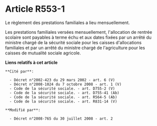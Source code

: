# Article R553-1

Le règlement des prestations familiales a lieu mensuellement. 

Les prestations familiales versées mensuellement, l'allocation de rentrée scolaire     sont payables à terme échu et aux
dates fixées par un arrêté du ministre chargé de la sécurité sociale pour les caisses d'allocations familiales et par un
arrêté du ministre chargé de l'agriculture pour les caisses de mutualité sociale agricole.

**Liens relatifs à cet article**

	**Cité par**:

	  - Décret n°2002-423 du 29 mars 2002 - art. 6 (V)
	  - Décret n°2008-1024 du 7 octobre 2008 - art. 1 (V)
	  - Code de la sécurité sociale. - art. D755-2 (V)
	  - Code de la sécurité sociale. - art. D755-41 (Ab)
	  - Code de la sécurité sociale. - art. R564-5 (Ab)
	  - Code de la sécurité sociale. - art. R831-14 (V)

	**Modifié par**:

	  - Décret n°2008-765 du 30 juillet 2008 - art. 2
